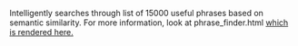 Intelligently searches through list of 15000 useful phrases based on semantic similarity. For more information, look at phrase_finder.html <a href="http://htmlpreview.github.io/?https://github.com/bengruber250/PhraseFinder/blob/master/phrase_finder.html">which is rendered here.</a>
